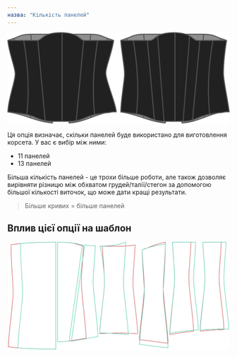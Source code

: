 ```yaml
---
назва: "Кількість панелей"
---
```


![Варіант панелей на Катрін](./panels.svg)

Ця опція визначає, скільки панелей буде використано для виготовлення корсета. У вас є вибір між ними:

- 11 панелей
- 13 панелей

Більша кількість панелей - це трохи більше роботи, але також дозволяє вирівняти різницю між обхватом грудей/талії/стегон за допомогою більшої кількості виточок, що може дати кращі результати.

> Більше кривих = більше панелей

## Вплив цієї опції на шаблон

![На цьому зображенні показано вплив цієї опції шляхом накладання декількох варіантів, які мають різне значення для цієї опції](cathrin_panels_sample.svg "Вплив цієї опції на шаблон")
